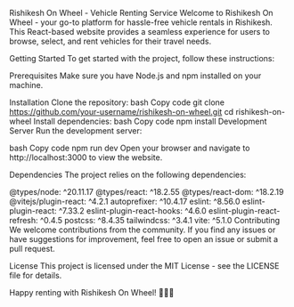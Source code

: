 Rishikesh On Wheel - Vehicle Renting Service
Welcome to Rishikesh On Wheel - your go-to platform for hassle-free vehicle rentals in Rishikesh. This React-based website provides a seamless experience for users to browse, select, and rent vehicles for their travel needs.

Getting Started
To get started with the project, follow these instructions:

Prerequisites
Make sure you have Node.js and npm installed on your machine.

Installation
Clone the repository:
bash
Copy code
git clone https://github.com/your-username/rishikesh-on-wheel.git
cd rishikesh-on-wheel
Install dependencies:
bash
Copy code
npm install
Development Server
Run the development server:

bash
Copy code
npm run dev
Open your browser and navigate to http://localhost:3000 to view the website.

Dependencies
The project relies on the following dependencies:

@types/node: ^20.11.17
@types/react: ^18.2.55
@types/react-dom: ^18.2.19
@vitejs/plugin-react: ^4.2.1
autoprefixer: ^10.4.17
eslint: ^8.56.0
eslint-plugin-react: ^7.33.2
eslint-plugin-react-hooks: ^4.6.0
eslint-plugin-react-refresh: ^0.4.5
postcss: ^8.4.35
tailwindcss: ^3.4.1
vite: ^5.1.0
Contributing
We welcome contributions from the community. If you find any issues or have suggestions for improvement, feel free to open an issue or submit a pull request.

License
This project is licensed under the MIT License - see the LICENSE file for details.

Happy renting with Rishikesh On Wheel! 🚗🛵🚚
